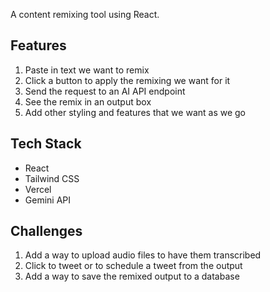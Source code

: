 A content remixing tool using React.

## Features

1. Paste in text we want to remix
2. Click a button to apply the remixing we want for it
3. Send the request to an AI API endpoint
4. See the remix in an output box
5. Add other styling and features that we want as we go

## Tech Stack

- React
- Tailwind CSS
- Vercel
- Gemini API

## Challenges

1. Add a way to upload audio files to have them transcribed
2. Click to tweet or to schedule a tweet from the output
3. Add a way to save the remixed output to a database
